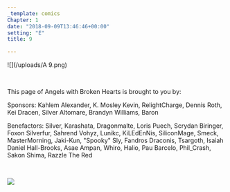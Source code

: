 ```yaml
---
_template: comics
Chapter: 1
date: "2018-09-09T13:46:46+00:00"
setting: "E"
title: 9

---
```

![](/uploads/A 9.png)

<br>

<p align="left">This page of Angels with Broken Hearts is brought to you by:</p>

<p align="left">Sponsors: Kahlem Alexander, K. Mosley Kevin, RelightCharge, Dennis Roth, Kei Dracen, Silver Altomare, Brandyn Williams, Baron </p>

<p align="left">Benefactors: Silver, Karashata, Dragonmalte, Loris Puech, Scrydan Biringer, Foxon Silverfur, Sahrend Vohyz, Lunikc, KiLEdEnNis, SiliconMage, Smeck, MasterMorning, Jaki-Kun, "Spooky" Sly, Fandros Draconis, Tsargoth, Isaiah Daniel Hall-Brooks, Asae Ampan, Whiro, Halio, Pau Barcelo, Phil_Crash, Sakon Shima, Razzle The Red</p> <br>

[![](/uploads/patreon-banner.jpg)](https://patreon.com/mbsaunders)
